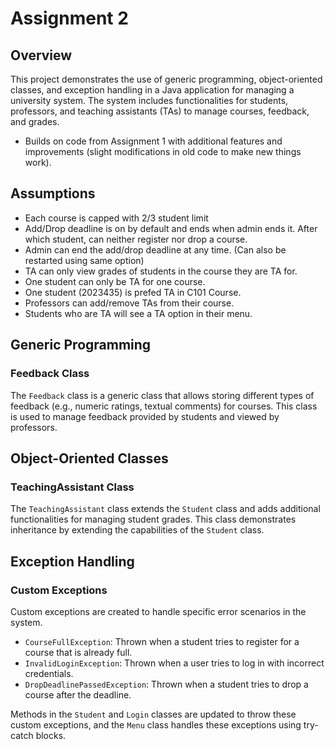 # Assignment 2

## Overview

This project demonstrates the use of generic programming, object-oriented classes, and exception handling in a Java application for managing a university system. The system includes functionalities for students, professors, and teaching assistants (TAs) to manage courses, feedback, and grades.

- Builds on code from Assignment 1 with additional features and improvements (slight modifications in old code to make new things work).

## Assumptions

- Each course is capped with 2/3 student limit
- Add/Drop deadline is on by default and ends when admin ends it. After which student, can neither register nor drop a course.
- Admin can end the add/drop deadline at any time. (Can also be restarted using same option)
- TA can only view grades of students in the course they are TA for.
- One student can only be TA for one course.
- One student (2023435) is prefed TA in C101 Course.
- Professors can add/remove TAs from their course.
- Students who are TA will see a TA option in their menu.

## Generic Programming

### Feedback Class

The `Feedback` class is a generic class that allows storing different types of feedback (e.g., numeric ratings, textual comments) for courses. This class is used to manage feedback provided by students and viewed by professors.


## Object-Oriented Classes

### TeachingAssistant Class

The `TeachingAssistant` class extends the `Student` class and adds additional functionalities for managing student grades. This class demonstrates inheritance by extending the capabilities of the `Student` class.


## Exception Handling

### Custom Exceptions

Custom exceptions are created to handle specific error scenarios in the system.

- `CourseFullException`: Thrown when a student tries to register for a course that is already full.
- `InvalidLoginException`: Thrown when a user tries to log in with incorrect credentials.
- `DropDeadlinePassedException`: Thrown when a student tries to drop a course after the deadline.

Methods in the `Student` and `Login` classes are updated to throw these custom exceptions, and the `Menu` class handles these exceptions using try-catch blocks.
